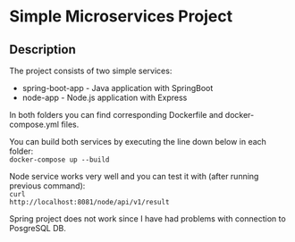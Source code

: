 # Simple Microservices Project

## Description

The project consists of two simple services:
 - spring-boot-app - Java application with SpringBoot
 - node-app - Node.js application with Express

In both folders you can find corresponding Dockerfile and docker-compose.yml files.

You can build both services by executing the line down below in each folder:
<br><code>docker-compose up --build</code>

Node service works very well and you can test it with (after running previous command):
<br><code>curl http://localhost:8081/node/api/v1/result</code>

Spring project does not work since I have had problems with connection to PosgreSQL DB.
